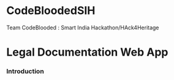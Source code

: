 # CodeBloodedSIH
Team CodeBlooded : Smart India Hackathon/HAck4Heritage

# Legal Documentation Web App

### Introduction

